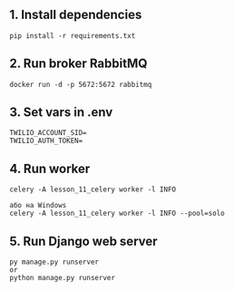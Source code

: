 ## 1. Install dependencies
```
pip install -r requirements.txt
```

## 2. Run broker RabbitMQ
```
docker run -d -p 5672:5672 rabbitmq
```

## 3. Set vars in .env
```
TWILIO_ACCOUNT_SID=
TWILIO_AUTH_TOKEN=
```

## 4. Run worker
```
celery -A lesson_11_celery worker -l INFO

або на Windows
celery -A lesson_11_celery worker -l INFO --pool=solo
```

## 5. Run Django web server
```
py manage.py runserver
or
python manage.py runserver
```